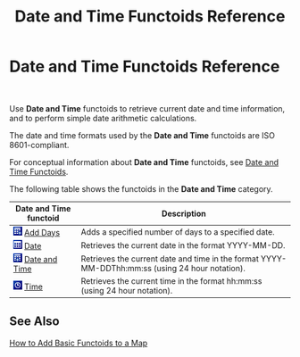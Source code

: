 ﻿---
title: Date and Time Functoids Reference
TOCTitle: Date and Time Functoids Reference
ms:assetid: a33ec237-ff31-494b-acbf-26b3154e0a82
ms:mtpsurl: https://msdn.microsoft.com/en-us/library/Aa577839(v=BTS.80)
ms:contentKeyID: 51530164
ms.date: 08/30/2017
mtps_version: v=BTS.80
---

# Date and Time Functoids Reference

 

Use **Date and Time** functoids to retrieve current date and time information, and to perform simple date arithmetic calculations.

The date and time formats used by the **Date and Time** functoids are ISO 8601-compliant.

For conceptual information about **Date and Time** functoids, see [Date and Time Functoids](https://msdn.microsoft.com/en-us/library/aa559411\(v=bts.80\)).

The following table shows the functoids in the **Date and Time** category.

<table>
<thead>
<tr class="header">
<th>Date and Time functoid</th>
<th>Description</th>
</tr>
</thead>
<tbody>
<tr class="odd">
<td><img src="images/Aa561626.03aafb6a-0b02-4076-a1c4-4ab438f08007(BTS.80).jpeg" /> <a href="add-days-functoid.md">Add Days</a></td>
<td>Adds a specified number of days to a specified date.</td>
</tr>
<tr class="even">
<td><img src="images/Aa559140.e33d64db-66ed-41b0-8f48-262a32307784(BTS.80).jpeg" /> <a href="date-functoid.md">Date</a></td>
<td>Retrieves the current date in the format YYYY-MM-DD.</td>
</tr>
<tr class="odd">
<td><img src="images/Aa577839.0034ab3d-3317-4927-82fe-7d1d90d3044b(BTS.80).jpeg" /> <a href="date-and-time-functoid.md">Date and Time</a></td>
<td>Retrieves the current date and time in the format YYYY-MM-DDThh:mm:ss (using 24 hour notation).</td>
</tr>
<tr class="even">
<td><img src="images/Aa577839.e5b20c9f-987a-4897-99c4-13d4674ab7ba(BTS.80).jpeg" /> <a href="time-functoid.md">Time</a></td>
<td>Retrieves the current time in the format hh:mm:ss (using 24 hour notation).</td>
</tr>
</tbody>
</table>


## See Also

[How to Add Basic Functoids to a Map](https://msdn.microsoft.com/en-us/library/aa560635\(v=bts.80\))

